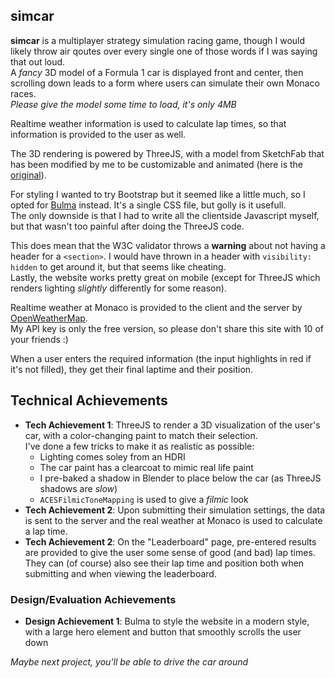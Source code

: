 ## simcar

**simcar** is a multiplayer strategy simulation racing game, though I would likely throw air qoutes over every single one of those words if I was saying that out loud.\
A *fancy* 3D model of a Formula 1 car is displayed front and center, then scrolling down leads to a form where users can simulate their own Monaco races.\
*Please give the model some time to load, it's only 4MB*

Realtime weather information is used to calculate lap times, so that information is provided to the user as well.

The 3D rendering is powered by ThreeJS, with a model from SketchFab that has been modified by me to be customizable and animated (here is the [original](https://skfb.ly/6TzIR)).

For styling I wanted to try Bootstrap but it seemed like a little much, so I opted for [Bulma](https://bulma.io/) instead. It's a single CSS file, but golly is it usefull.\
The only downside is that I had to write all the clientside Javascript myself, but that wasn't too painful after doing the ThreeJS code.

This does mean that the W3C validator throws a **warning** about not having a header for a `<section>`. I would have thrown in a header with `visibility: hidden` to get around it, but that seems like cheating.\
Lastly, the website works pretty great on mobile (except for ThreeJS which renders lighting *slightly* differently for some reason).

Realtime weather at Monaco is provided to the client and the server by [OpenWeatherMap](https://openweathermap.org/).\
My API key is only the free version, so please don't share this site with 10 of your friends :)

When a user enters the required information (the input highlights in red if it's not filled), they get their final laptime and their position.

## Technical Achievements
- **Tech Achievement 1**: ThreeJS to render a 3D visualization of the user's car, with a color-changing paint to match their selection.\
I've done a few tricks to make it as realistic as possible:
    - Lighting comes soley from an HDRI
    - The car paint has a clearcoat to mimic real life paint
    - I pre-baked a shadow in Blender to place below the car (as ThreeJS shadows are *slow*)
    - `ACESFilmicToneMapping` is used to give a *filmic* look
- **Tech Achievement 2**: Upon submitting their simulation settings, the data is sent to the server and the real weather at Monaco is used to calculate a lap time.
- **Tech Achievement 2**: On the "Leaderboard" page, pre-entered results are provided to give the user some sense of good (and bad) lap times. 
They can (of course) also see their lap time and position both when submitting and when viewing the leaderboard.

### Design/Evaluation Achievements
- **Design Achievement 1**: Bulma to style the website in a modern style, with a large hero element and button that smoothly scrolls the user down

*Maybe next project, you'll be able to drive the car around*
